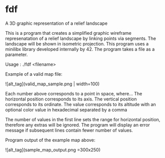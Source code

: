 # fdf
A 3D graphic representation of a relief landscape

This is a program that creates a simplified graphic wireframe represenatation of a relief landscape by linking points via segments. The landscape will be shown in isometric projection. This program uses a minilibx library developed internally by 42. The program takes a file as a parameter.

Usage : ./fdf \<filename>

Example of a valid map file:

![alt_tag](valid_map_sample.png | width=100)

Each number above corresponds to a point in space, where...
The horizontal position corresponds to its axis. 
The vertical position corresponds to its ordinate.
The value corresponds to its altitude with an optional color value in hexadecimal separated by a comma

The number of values in the first line sets the range for horizontal position, therefore any extras will be ignored. The program will display an error message if subsequent lines contain fewer number of values.

Program output of the example map above:

![alt_tag](sample_map_output.png =300x250)

